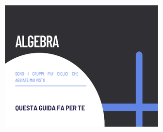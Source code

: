 <p align="center">
<img height="400" weight="700" style="align:center" src="https://github.com/fralabi/images/blob/main/COMPUTER_ENGINEERING/ALGEBRA.png">
</p>
